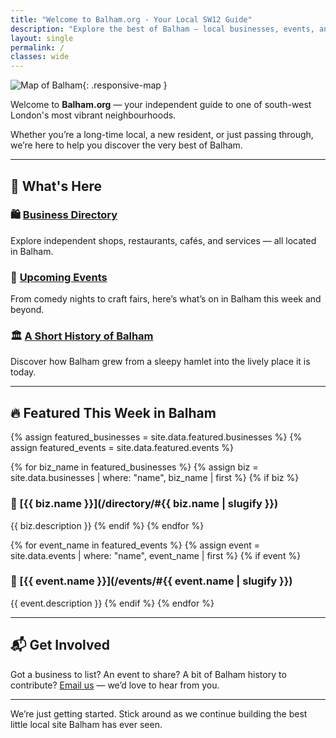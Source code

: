 ```yaml
---
title: "Welcome to Balham.org - Your Local SW12 Guide"
description: "Explore the best of Balham — local businesses, events, and stories from SW12."
layout: single
permalink: /
classes: wide
---
```


![Map of Balham](/images/map.png){: .responsive-map }

Welcome to **Balham.org** — your independent guide to one of south-west
London's most vibrant neighbourhoods.

Whether you’re a long-time local, a new resident, or just passing through,
we’re here to help you discover the very best of Balham.

---

## 📍 What's Here

### 🛍️ [Business Directory](/directory/)
Explore independent shops, restaurants, cafés, and services — all located
in Balham.

### 📅 [Upcoming Events](/events/)
From comedy nights to craft fairs, here’s what’s on in Balham this week
and beyond.

### 🏛️ [A Short History of Balham](/history/)
Discover how Balham grew from a sleepy hamlet into the lively place it is
today.

---

## 🔥 Featured This Week in Balham

{% assign featured_businesses = site.data.featured.businesses %}
{% assign featured_events = site.data.featured.events %}

{% for biz_name in featured_businesses %}
  {% assign biz = site.data.businesses | where: "name", biz_name | first %}
  {% if biz %}
### 🏪 [{{ biz.name }}](/directory/#{{ biz.name | slugify }})
  {{ biz.description }}
  {% endif %}
{% endfor %}

{% for event_name in featured_events %}
  {% assign event = site.data.events | where: "name", event_name | first %}
  {% if event %}
### 🎉 [{{ event.name }}](/events/#{{ event.name | slugify }})
  {{ event.description }}
  {% endif %}
{% endfor %}

---

## 📬 Get Involved

Got a business to list? An event to share? A bit of Balham history to
contribute? [Email us](mailto:hello@balham.org) — we’d love to hear from
you.

---

We’re just getting started. Stick around as we continue building the best
little local site Balham has ever seen.

